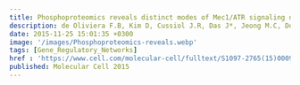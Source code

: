 ```yaml
---
title: Phosphoproteomics reveals distinct modes of Mec1/ATR signaling during DNA replication
description: de Oliviera F.B, Kim D, Cussiol J.R, Das J*, Jeong M.C, Doerfler L, Schmidt K.H, Yu H, Smolka M.B
date: 2015-11-25 15:01:35 +0300
image: '/images/Phosphoproteomics-reveals.webp'
tags: [Gene_Regulatory_Networks]
href : 'https://www.cell.com/molecular-cell/fulltext/S1097-2765(15)00092-1?_returnURL=https%3A%2F%2Flinkinghub.elsevier.com%2Fretrieve%2Fpii%2FS1097276515000921%3Fshowall%3Dtrue'
published: Molecular Cell 2015
---
```

